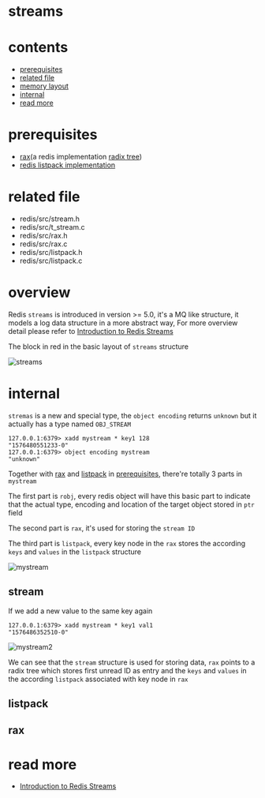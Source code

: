 # streams

# contents

* [prerequisites](#prerequisites)
* [related file](#related-file)
* [memory layout](#memory-layout)
* [internal](#internal)
* [read more](#read-more)

# prerequisites

* [rax](https://github.com/zpoint/Redis-Internals/blob/5.0/Object/rax/rax.md)(a redis implementation [radix tree](https://redis.io/topics/streams-intro))
* [redis listpack implementation](https://github.com/zpoint/Redis-Internals/blob/5.0/Object/listpack/listpack.md)


# related file
* redis/src/stream.h
* redis/src/t_stream.c
* redis/src/rax.h
* redis/src/rax.c
* redis/src/listpack.h
* redis/src/listpack.c

# overview

Redis `streams` is introduced in version >= 5.0, it's a MQ like structure, it models a log data structure in a more abstract way, For more overview detail please refer to [Introduction to Redis Streams](https://redis.io/topics/streams-intro)

The block in red in the basic layout of `streams` structure

![streams](https://github.com/zpoint/Redis-Internals/blob/5.0/Object/streams/streams.png)

# internal

`stremas` is a new and special type, the `object encoding` returns `unknown` but it actually has a type named `OBJ_STREAM`

    127.0.0.1:6379> xadd mystream * key1 128
    "1576480551233-0"
    127.0.0.1:6379> object encoding mystream
    "unknown"

Together with [rax](https://github.com/zpoint/Redis-Internals/blob/5.0/Object/rax/rax.md) and [listpack](https://github.com/zpoint/Redis-Internals/blob/5.0/Object/listpack/listpack.md) in [prerequisites](#prerequisites), there're totally 3 parts in `mystream`

The first part is `robj`, every redis object will have this basic part to indicate that the actual type, encoding and location of the target object stored in `ptr` field

The second part is `rax`, it's used for storing the `stream ID`

The third part is `listpack`, every key node in the `rax` stores the according `keys` and `values` in the `listpack` structure

![mystream](https://github.com/zpoint/Redis-Internals/blob/5.0/Object/streams/mystream.png)

## stream

If we add a new value to the same key again

    127.0.0.1:6379> xadd mystream * key1 val1
    "1576486352510-0"

![mystream2](https://github.com/zpoint/Redis-Internals/blob/5.0/Object/streams/mystream2.png)

We can see that the `stream` structure is used for storing data, `rax` points to a radix tree which stores first unread ID as entry and the `keys` and `values` in the according `listpack` associated with key node in `rax`

## listpack

## rax

# read more
* [Introduction to Redis Streams](https://redis.io/topics/streams-intro)
